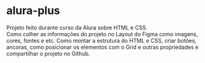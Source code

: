 # alura-plus
Projeto feito durante curso da Alura sobre HTML e CSS.<br>
Como colher as informações do projeto no Layout do Figma como imagens, cores, fontes e etc. Como montar a estrutura do HTML e CSS, criar botões, ancoras, como posicionar os elementos com o Grid e outras propriedades e compartilhar o projeto no Github.
